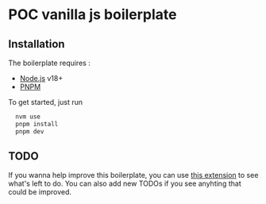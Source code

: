 <!-- TODO: documentar boilerplate -->
# POC vanilla js boilerplate
## Installation

The boilerplate requires :
- [Node.js](https://nodejs.org/) v18+
- [PNPM](https://https://pnpm.io/)

To get started, just run

```sh
  nvm use
  pnpm install
  pnpm dev
```

## TODO
If you wanna help improve this boilerplate, you can use [this extension](https://marketplace.visualstudio.com/items?itemName=Gruntfuggly.todo-tree) to see what's left to do. You can also add new TODOs if you see anyhting that could be improved.
